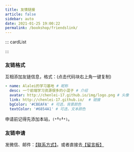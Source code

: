 ```yaml
---
title: 友情链接
article: false
sidebar: auto
date: 2021-01-25 19:00:22
permalink: /bookshop/friendslink/
---
```


<!--
普通卡片列表容器，可用于友情链接、项目推荐、古诗词展示等。
cardList 后面可跟随一个数字表示每行最多显示多少个，选值范围1~4，默认3。在小屏时会根据屏幕宽度减少每行显示数量。
-->
::: cardList

<!-- ```yaml
- name: Hyouka # 昵称
  desc: 菜鸟我是认真的 # 介绍
  avatar: https://avatars.githubusercontent.com/u/35371952?v=4 # 头像
  link: https://hyouka-3gvi14m1c09e066d-1257119522.tcloudbaseapp.com/app#/  # 链接
  bgColor: '#CBEAFA' # 可选，背景颜色
  textColor: '#6854A1' # 可选，文本颜色

- name: 飞鸟 # 昵称
  desc: 一只平凡的鸟罢了 # 介绍
  avatar: https://cdn.jsdelivr.net/gh/lzxjack/cdn/img/202203302154224.webp
  link: https://lzxjack.top/
  bgColor: '#CBEAFA' # 可选，背景颜色
  textColor: '#6854A1' # 可选，文本颜色

- name: Hermoso # 昵称
  desc: 时间如一捧流沙,缓缓的在指间流尽 # 介绍
  avatar: https://cdn.jsdelivr.net/gh/weilain/cdn-photo/Photo/avatar.jpg # 头像
  link: https://imszz.com/  # 链接
  bgColor: '#CBEAFA' # 可选，背景颜色
  textColor: '#6854A1' # 可选，文本颜色
- name: 山海亦有归期
  desc: 听闻少年二字应与平庸相斥
  avatar: https://img.gujiwuqing.top/avatar.jpeg
  link: https://gujiwuqing.top
  bgColor: ‘#CBEAFA’
  textColor: ‘#6854A1’
  ``` -->
:::

### 友链格式

互相添加友链信息，格式：(点击代码块右上角一键复制)

```yaml
- name: Alalei的学习基地 # 昵称
  desc: 一个前端学习资源很多的小混子 # 介绍
  avatar: http://chenlei-17.github.io/img/logo.png # 头像
  link: http://chenlei-17.github.io/  # 链接
  bgColor: '#CBEAFA' # 可选，背景颜色
  textColor: '#6854A1' # 可选，文本颜色
```


申请前记得先添加本站，`(*╹▽╹*)`。

### 友链申请

发微信、邮件：[【联系方式】](https://github.com/chenlei-17/chenlei-17.github.io)。或者直接去[【留言板】](/bookshop/message-board/)